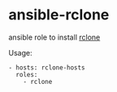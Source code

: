 # ansible-rclone

ansible role to install [rclone](https://github.com/ncw/rclone)

Usage:

``` ---
- hosts: rclone-hosts
  roles:
    - rclone
```
